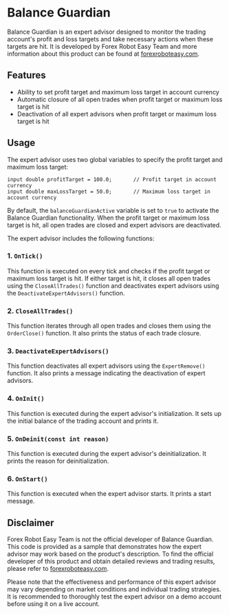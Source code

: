 # Balance Guardian

Balance Guardian is an expert advisor designed to monitor the trading account's profit and loss targets and take necessary actions when these targets are hit. It is developed by Forex Robot Easy Team and more information about this product can be found at [forexroboteasy.com](https://forexroboteasy.com/forex-robot-review/balance-guardian-review-optimize-forex-trading-limits/).

## Features

- Ability to set profit target and maximum loss target in account currency
- Automatic closure of all open trades when profit target or maximum loss target is hit
- Deactivation of all expert advisors when profit target or maximum loss target is hit

## Usage

The expert advisor uses two global variables to specify the profit target and maximum loss target:

```mql5
input double profitTarget = 100.0;       // Profit target in account currency
input double maxLossTarget = 50.0;       // Maximum loss target in account currency
```

By default, the `balanceGuardianActive` variable is set to `true` to activate the Balance Guardian functionality. When the profit target or maximum loss target is hit, all open trades are closed and expert advisors are deactivated.

The expert advisor includes the following functions:

### 1. `OnTick()`

This function is executed on every tick and checks if the profit target or maximum loss target is hit. If either target is hit, it closes all open trades using the `CloseAllTrades()` function and deactivates expert advisors using the `DeactivateExpertAdvisors()` function.

### 2. `CloseAllTrades()`

This function iterates through all open trades and closes them using the `OrderClose()` function. It also prints the status of each trade closure.

### 3. `DeactivateExpertAdvisors()`

This function deactivates all expert advisors using the `ExpertRemove()` function. It also prints a message indicating the deactivation of expert advisors.

### 4. `OnInit()`

This function is executed during the expert advisor's initialization. It sets up the initial balance of the trading account and prints it.

### 5. `OnDeinit(const int reason)`

This function is executed during the expert advisor's deinitialization. It prints the reason for deinitialization.

### 6. `OnStart()`

This function is executed when the expert advisor starts. It prints a start message.

## Disclaimer

Forex Robot Easy Team is not the official developer of Balance Guardian. This code is provided as a sample that demonstrates how the expert advisor may work based on the product's description. To find the official developer of this product and obtain detailed reviews and trading results, please refer to [forexroboteasy.com](https://forexroboteasy.com/forex-robot-review/balance-guardian-review-optimize-forex-trading-limits/).

Please note that the effectiveness and performance of this expert advisor may vary depending on market conditions and individual trading strategies. It is recommended to thoroughly test the expert advisor on a demo account before using it on a live account.
